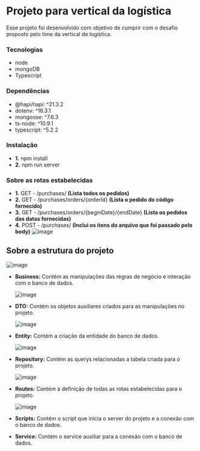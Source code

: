 # Projeto para vertical da logística
Esse projeto foi desenvolvido com objetivo de cumprir com o desafio proposto pelo time da vertical de logística.

### Tecnologias
- node
- mongoDB
- Typescript

### Dependências 
- @hapi/hapi: ^21.3.2
- dotenv: ^16.3.1
- mongoose: ^7.6.3
- ts-node: ^10.9.1
- typescript: ^5.2.2

### Instalação 
- **1.** npm install
- **2.** npm run server


### Sobre as rotas estabelecidas
- **1.** GET - /purchases/ **(Lista todos os pedidos)**
- **2.** GET - /purchases/orders/{orderId} **(Lista o pedido do código fornecido)**
- **3.** GET - /purchases/orders/{beginDate}/{endDate} **(Lista os pedidos das datas fornecidas)**
- **4.** POST - /purchases/ **(Inclui os itens do arquivo que foi passado pelo body)**
![image](https://github.com/karolineguckert/luizalabsverticallogistica/assets/60297870/d53e5e8f-2a12-4084-9f3e-9a3459120f71)

## Sobre a estrutura do projeto

![image](https://github.com/karolineguckert/luizalabsverticallogistica/assets/60297870/a4d80a82-52fe-4d17-983b-9264d14c82f3)

- **Business:** Contém as manipulações das regras de negócio e interação com o banco de dados.
  
  ![image](https://github.com/karolineguckert/luizalabsverticallogistica/assets/60297870/7b13607f-d505-43d9-be6e-87d802c82ea4)
  
- **DTO:** Contém os objetos auxiliares criados para as manipulações no projeto.

  ![image](https://github.com/karolineguckert/luizalabsverticallogistica/assets/60297870/94ea0bbf-b6c3-436e-8053-358d9f0eaeb4)

  
- **Entity:** Contém a criação da entidade do banco de dados.
  
  ![image](https://github.com/karolineguckert/luizalabsverticallogistica/assets/60297870/d38e7ee5-88da-4d28-a661-4965a0cdd806)


- **Repository:** Contém as querys relacionadas a tabela criada para o projeto.
  
  ![image](https://github.com/karolineguckert/luizalabsverticallogistica/assets/60297870/e0c7ad43-043a-4064-8782-33442406e2ca)

- **Routes:** Contém a definição de todas as rotas estabelecidas para o projeto.

  ![image](https://github.com/karolineguckert/luizalabsverticallogistica/assets/60297870/f67ac691-b0d3-458a-9a82-c9e353437300)

- **Scripts:** Contém o script que inicia o server do projeto e a conexão com o banco de dados.
- **Service:** Contém o service auxiliar para a conexão com o banco de dados.
  
  
